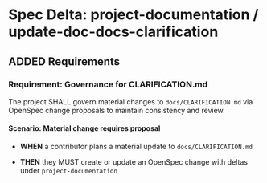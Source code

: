 # Spec Delta: project-documentation / update-doc-docs-clarification

## ADDED Requirements

### Requirement: Governance for CLARIFICATION.md

The project SHALL govern material changes to `docs/CLARIFICATION.md` via OpenSpec change proposals to maintain consistency and review.

#### Scenario: Material change requires proposal

- **WHEN** a contributor plans a material update to `docs/CLARIFICATION.md`

- **THEN** they MUST create or update an OpenSpec change with deltas under `project-documentation`
